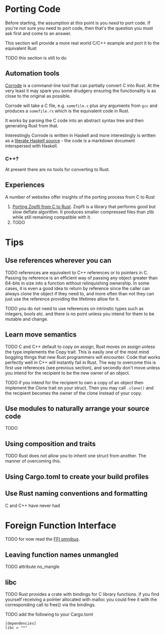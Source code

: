 # Porting Code

Before starting, the assumption at this point is you *need* to port code. If you're not sure you need to port code, then that's the question you must ask first and come to an answer. 

This section will provide a more real world C/C++ example and port it to the equivalent Rust

TODO this section is still to do

## Automation tools

[Corrode](https://github.com/jameysharp/corrode) is a command-line tool that can partially convert C into Rust. At the very least it may spare you some drudgery ensuring the functionality is as close to the original as possible.

Corrode will take a C file, e.g. `somefile.c` plus any arguments from `gcc` and produces a `somefile.rs` which is the equivalent code in Rust. 

It works by parsing the C code into an abstract syntax tree and then generating Rust from that.

Interestingly Corrode is written in Haskell and more interestingly is written as a [literate Haskell source](https://github.com/jameysharp/corrode/blob/master/src/Language/Rust/Corrode/C.md) - the code is a markdown document interspersed with Haskell.

### C++?

At present there are no tools for converting to Rust. 

## Experiences

A number of websites offer insights of the porting process from C to Rust

1. [Porting Zopfli from C to Rust](https://github.com/carols10cents/rust-out-your-c-talk). Zopfli is a library that performs good but slow deflate algorithm. It produces smaller compressed files than zlib while still remaining compatible with it. 
2. TODO

# Tips

## Use references wherever you can

TODO references are equivalent to C++ references or to pointers in C. Passing by reference is an efficient way of passing any object greater than 64-bits in size into a function without relinquishing ownership. In some cases, it is even a good idea to return by reference since the caller can always clone the object if they need to, and more often than not they can just use the reference providing the lifetimes allow for it.

TODO you do not need to use references on intrinstic types such as integers, bools etc. and there is no point unless you intend for them to be mutable and change. 

## Learn move semantics

TODO C and C++ default to copy on assign, Rust moves on assign unless the type implements the Copy trait. This is easily one of the most mind boggling things that new Rust programmers will encounter. Code that works perfectly well in C++ will instantly fail in Rust. The way to overcome this is first use references (see previous section), and secondly don't move unless you intend for the recipient to be the new owner of an object.

TODO if you intend for the recipient to own a copy of an object then implement the Clone trait on your struct. Then you may call `.clone()` and the recipient becomes the owner of the clone instead of your copy.

## Use modules to naturally arrange your source code

TODO

## Using composition and traits

TODO Rust does not allow you to inherit one struct from another. The manner of overcoming this.

## Using Cargo.toml to create your build profiles

## Use Rust naming conventions and formatting

C and C++ have never had 

# Foreign Function Interface

TODO for now read the [FFI omnibus](http://jakegoulding.com/rust-ffi-omnibus/).

## Leaving function names unmangled

TODO attribute no_mangle

## libc

TODO Rust provides a crate with bindings for C library functions. If you find yourself receiving a pointer allocated with malloc you could free it with the corresponding call to free() via the bindings.

TODO add the following to your Cargo.toml

```
[dependencies]
libc = "*"
```